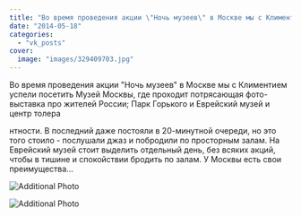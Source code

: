 ```yaml
---
title: "Во время проведения акции \"Ночь музеев\" в Москве мы с Климентием успели посетить Музей Москвы, где п..."
date: "2014-05-18"
categories: 
  - "vk_posts"
cover:
  image: "images/329409703.jpg"
---
```


Во время проведения акции "Ночь музеев" в Москве мы с Климентием успели посетить Музей Москвы, где проходит потрясающая фото-выставка про жителей России; Парк Горького и Еврейский музей и центр толера

<!--more--> нтности. В последний даже постояли в 20-минутной очереди, но это того стоило - послушали джаз и побродили по просторным залам. На Еврейский музей стоит выделить отдельный день, без всяких акций, чтобы в тишине и спокойствии бродить по залам. У Москвы есть свои преимущества...

![Additional Photo](https://vodpop.ru/wp-content/uploads/2023/07/329409704.jpg)

![Additional Photo](https://vodpop.ru/wp-content/uploads/2023/07/329409705.jpg)
